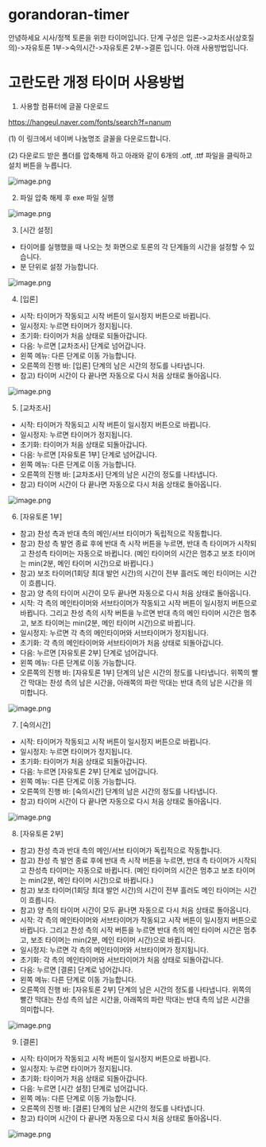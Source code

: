 # gorandoran-timer

안녕하세요 시사/정책 토론을 위한 타이머입니다.
단계 구성은 입론->교차조사(상호질의)->자유토론 1부->숙의시간->자유토론 2부->결론 입니다.
아래 사용방법입니다.

# 고란도란 개정 타이머 사용방법

1. 사용할 컴퓨터에 글꼴 다운로드

https://hangeul.naver.com/fonts/search?f=nanum

(1) 이 링크에서 네이버 나눔명조 글꼴을 다운로드합니다.

(2) 다운로드 받은 폴더를 압축해제 하고 아래와 같이 6개의 .otf, .ttf 파일을 클릭하고 설치 버튼을 누릅니다.

![image.png](attachment:3fc084af-bc26-46b9-bdf1-130b12c7b1cd:image.png)

2. 파일 압축 해제 후 exe 파일 실행

![image.png](attachment:c740d218-9e6f-4f6c-a9d7-0f34685c968f:image.png)

 3. [시간 설정]
- 타이머를 실행했을 때 나오는 첫 화면으로 토론의 각 단계들의 시간을 설정할 수 있습니다.
- 분 단위로 설정 가능합니다.

![image.png](attachment:f619a0a8-3e26-416d-b4bb-7ab0f1a3ca79:image.png)

4. [입론]
- 시작: 타이머가 작동되고 시작 버튼이 일시정지 버튼으로 바뀝니다.
- 일시정지: 누르면 타이머가 정지됩니다.
- 초기화: 타이머가 처음 상태로 되돌아갑니다.
- 다음: 누르면 [교차조사] 단계로 넘어갑니다.
- 왼쪽 메뉴:  다른 단계로 이동 가능합니다.
- 오른쪽의 진행 바: [입론] 단계의 남은 시간의 정도를 나타냅니다.
- 참고) 타이머 시간이 다 끝나면 자동으로 다시 처음 상태로 돌아옵니다.

![image.png](attachment:b343768e-7a1e-4762-9f12-8e392ab94b77:image.png)

5. [교차조사]
- 시작: 타이머가 작동되고 시작 버튼이 일시정지 버튼으로 바뀝니다.
- 일시정지: 누르면 타이머가 정지됩니다.
- 초기화: 타이머가 처음 상태로 되돌아갑니다.
- 다음: 누르면 [자유토론 1부] 단계로 넘어갑니다.
- 왼쪽 메뉴:  다른 단계로 이동 가능합니다.
- 오른쪽의 진행 바: [교차조사] 단계의 남은 시간의 정도를 나타냅니다.
- 참고) 타이머 시간이 다 끝나면 자동으로 다시 처음 상태로 돌아옵니다.

![image.png](attachment:278a702d-ea18-43dc-941e-01e94aad49a6:image.png)

6. [자유토론 1부]
- 참고) 찬성 측과 반대 측의 메인/서브 타이머가 독립적으로 작동합니다.
- 참고) 찬성 측 발언 종료 후에 반대 측 시작 버튼을 누르면, 반대 측 타이머가 시작되고 찬성측 타이머는 자동으로 바뀝니다. (메인 타이머의 시간은 멈추고 보조 타이머는 min(2분, 메인 타이머 시간)으로 바뀝니다.)
- 참고) 보조 타이머(1회당 최대 발언 시간)의 시간이 전부 흘러도 메인 타이머는 시간이 흐릅니다.
- 참고)  양 측의 타이머 시간이 모두 끝나면 자동으로 다시 처음 상태로 돌아옵니다.
- 시작: 각 측의 메인타이머와 서브타이머가 작동되고 시작 버튼이 일시정지 버튼으로 바뀝니다. 그리고 찬성 측의 시작 버튼을 누르면 반대 측의 메인 타이머 시간은 멈추고, 보조 타이머는 min(2분, 메인 타이머 시간)으로 바뀝니다.
- 일시정지: 누르면 각 측의 메인타이머와 서브타이머가 정지됩니다.
- 초기화: 각 측의 메인타이머와 서브타이머가 처음 상태로 되돌아갑니다.
- 다음: 누르면 [자유토론 2부] 단계로 넘어갑니다.
- 왼쪽 메뉴:  다른 단계로 이동 가능합니다.
- 오른쪽의 진행 바: [자유토론 1부] 단계의 남은 시간의 정도를 나타냅니다. 위쪽의 빨간 막대는 찬성 측의 남은 시간을, 아래쪽의 파란 막대는 반대 측의 남은 시간을 의미합니다.

![image.png](attachment:a1290716-f92b-4b8e-87dc-57e9ed298c1a:image.png)

7. [숙의시간]
- 시작: 타이머가 작동되고 시작 버튼이 일시정지 버튼으로 바뀝니다.
- 일시정지: 누르면 타이머가 정지됩니다.
- 초기화: 타이머가 처음 상태로 되돌아갑니다.
- 다음: 누르면 [자유토론 2부] 단계로 넘어갑니다.
- 왼쪽 메뉴:  다른 단계로 이동 가능합니다.
- 오른쪽의 진행 바: [숙의시간] 단계의 남은 시간의 정도를 나타냅니다.
- 참고) 타이머 시간이 다 끝나면 자동으로 다시 처음 상태로 돌아옵니다.

![image.png](attachment:82df4e0b-c43a-430c-870d-9004b2196c12:image.png)

8. [자유토론 2부]
- 참고) 찬성 측과 반대 측의 메인/서브 타이머가 독립적으로 작동합니다.
- 참고) 찬성 측 발언 종료 후에 반대 측 시작 버튼을 누르면, 반대 측 타이머가 시작되고 찬성측 타이머는 자동으로 바뀝니다. (메인 타이머의 시간은 멈추고 보조 타이머는 min(2분, 메인 타이머 시간)으로 바뀝니다.)
- 참고) 보조 타이머(1회당 최대 발언 시간)의 시간이 전부 흘러도 메인 타이머는 시간이 흐릅니다.
- 참고)  양 측의 타이머 시간이 모두 끝나면 자동으로 다시 처음 상태로 돌아옵니다.
- 시작: 각 측의 메인타이머와 서브타이머가 작동되고 시작 버튼이 일시정지 버튼으로 바뀝니다. 그리고 찬성 측의 시작 버튼을 누르면 반대 측의 메인 타이머 시간은 멈추고, 보조 타이머는 min(2분, 메인 타이머 시간)으로 바뀝니다.
- 일시정지: 누르면 각 측의 메인타이머와 서브타이머가 정지됩니다.
- 초기화: 각 측의 메인타이머와 서브타이머가 처음 상태로 되돌아갑니다.
- 다음: 누르면 [결론] 단계로 넘어갑니다.
- 왼쪽 메뉴:  다른 단계로 이동 가능합니다.
- 오른쪽의 진행 바: [자유토론 2부] 단계의 남은 시간의 정도를 나타냅니다. 위쪽의 빨간 막대는 찬성 측의 남은 시간을, 아래쪽의 파란 막대는 반대 측의 남은 시간을 의미합니다.

![image.png](attachment:847b6ad6-cdec-42d2-a373-41c3d7d1de19:image.png)

9. [결론]
- 시작: 타이머가 작동되고 시작 버튼이 일시정지 버튼으로 바뀝니다.
- 일시정지: 누르면 타이머가 정지됩니다.
- 초기화: 타이머가 처음 상태로 되돌아갑니다.
- 다음: 누르면 [시간 설정] 단계로 넘어갑니다.
- 왼쪽 메뉴:  다른 단계로 이동 가능합니다.
- 오른쪽의 진행 바: [결론] 단계의 남은 시간의 정도를 나타냅니다.
- 참고) 타이머 시간이 다 끝나면 자동으로 다시 처음 상태로 돌아옵니다.

![image.png](attachment:e770c95b-1725-4e47-99a6-269018342cde:image.png)
